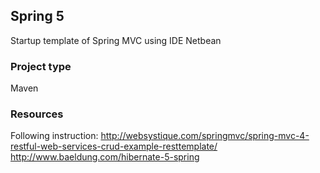 ## Spring 5 
Startup template of Spring MVC using IDE Netbean
### Project type
Maven
### Resources 
Following instruction: http://websystique.com/springmvc/spring-mvc-4-restful-web-services-crud-example-resttemplate/
http://www.baeldung.com/hibernate-5-spring
